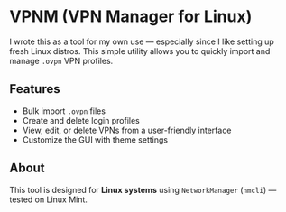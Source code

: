 # VPNM (VPN Manager for Linux)

I wrote this as a tool for my own use — especially since I like setting up fresh Linux distros. This simple utility allows you to quickly import and manage `.ovpn` VPN profiles.

## Features

- Bulk import `.ovpn` files
- Create and delete login profiles
- View, edit, or delete VPNs from a user-friendly interface
- Customize the GUI with theme settings

## About

This tool is designed for **Linux systems** using `NetworkManager` (`nmcli`) — tested on Linux Mint.
